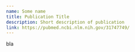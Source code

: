 ```yaml
---
name: Some name
title: Publication Title
description: Short description of publication
link: https://pubmed.ncbi.nlm.nih.gov/31747749/
---
```

bla